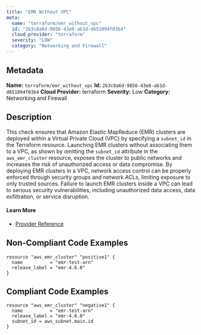 ```yaml
---
title: "EMR Without VPC"
meta:
  name: "terraform/emr_without_vpc"
  id: "2b3c8a6d-9856-43e6-ab1d-d651094f03b4"
  cloud_provider: "terraform"
  severity: "LOW"
  category: "Networking and Firewall"
---
```

## Metadata
**Name:** `terraform/emr_without_vpc`
**Id:** `2b3c8a6d-9856-43e6-ab1d-d651094f03b4`
**Cloud Provider:** terraform
**Severity:** Low
**Category:** Networking and Firewall
## Description
This check ensures that Amazon Elastic MapReduce (EMR) clusters are deployed within a Virtual Private Cloud (VPC) by specifying a `subnet_id` in the Terraform resource. Launching EMR clusters without associating them to a VPC, as shown by omitting the `subnet_id` attribute in the `aws_emr_cluster` resource, exposes the cluster to public networks and increases the risk of unauthorized access or data compromise. By deploying EMR clusters in a VPC, network access control can be properly enforced through security groups and network ACLs, limiting exposure to only trusted sources. Failure to launch EMR clusters inside a VPC can lead to serious security vulnerabilities, including unauthorized data access, data exfiltration, or service disruption.

#### Learn More

 - [Provider Reference](https://registry.terraform.io/providers/hashicorp/aws/latest/docs/resources/emr_cluster#subnet_id)

## Non-Compliant Code Examples
```aws
resource "aws_emr_cluster" "positive1" {
  name          = "emr-test-arn"
  release_label = "emr-4.6.0"
}

```

## Compliant Code Examples
```aws
resource "aws_emr_cluster" "negative1" {
  name          = "emr-test-arn"
  release_label = "emr-4.6.0"
  subnet_id = aws_subnet.main.id
}

```